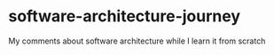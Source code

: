# software-architecture-journey
My comments about software architecture while I learn it from scratch
